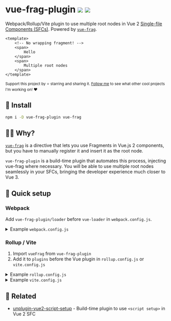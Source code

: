 # vue-frag-plugin <a href="https://npm.im/vue-frag-plugin"><img src="https://badgen.net/npm/v/vue-frag-plugin"></a> <!--<a href="https://npm.im/vue-frag-plugin"><img src="https://badgen.net/npm/dm/vue-frag-plugin"></a> --><a href="https://packagephobia.now.sh/result?p=vue-frag-plugin"><img src="https://packagephobia.now.sh/badge?p=vue-frag-plugin"></a>

Webpack/Rollup/Vite plugin to use multiple root nodes in Vue 2 [Single-file Components (SFCs)](https://vuejs.org/v2/guide/single-file-components.html). Powered by [`vue-frag`](https://github.com/privatenumber/vue-frag).


```vue
<template>
	<!-- No wrapping fragment! -->
    <span>
        Hello
    </span>
    <span>
        Multiple root nodes
    </span>
</template>
```

<sub>Support this project by ⭐️ starring and sharing it. [Follow me](https://github.com/privatenumber) to see what other cool projects I'm working on! ❤️</sub>

## 🚀 Install
```sh
npm i -D vue-frag-plugin vue-frag
```

## 🙋‍♂️ Why?
[`vue-frag`](https://github.com/privatenumber/vue-frag) is a directive that lets you use Fragments in Vue.js 2 components, but you have to manually register it and insert it as the root node.

`vue-frag-plugin` is a build-time plugin that automates this process, injecting vue-frag where necessary. You will be able to use multiple root nodes seamlessly in your SFCs, bringing the developer experience much closer to Vue 3.

## 🚦 Quick setup

### Webpack
Add `vue-frag-plugin/loader` before `vue-loader` in `webpack.config.js`.

<details>
  <summary>Example <code>webpack.config.js</code></summary>
  <br>

```diff
   module.exports = {
     ...,

     module: {
       rules: [
         ...,

         // Update the vue-loader rule to insert `vue-frag-plugin/loader` before it
         {
           test: /\.vue$/,
-          loader: 'vue-loader',
+          use: [
+            'vue-loader',
+            'vue-frag-plugin/loader'
+          ]
         }
       ]
     }
   }
```
</details>


### Rollup / Vite
1. Import `vueFrag` from `vue-frag-plugin`
2. Add it to `plugins` before the Vue plugin in `rollup.config.js` or `vite.config.js`

<details>
  <summary>Example <code>rollup.config.js</code></summary>
  <br>

```diff
  import { definePlugin } from 'rollup
  import vue from 'rollup-plugin-vue'
+ import { vueFrag } from 'vue-frag-plugin'

 export default definePlugin({
   ...,

   plugins: [
+    vueFrag(), // Important this goes before `vue()`
     vue()
   ],

   ...
 })
```
</details>

<details>
  <summary>Example <code>vite.config.js</code></summary>
  <br>

```diff
  import { definePlugin } from 'vite'
  import { createVuePlugin } from 'vite-plugin-vue2'
+ import { vueFrag } from 'vue-frag-plugin'

 export default definePlugin({
   ...,

   plugins: [
+    vueFrag(), // Important this goes before `createVuePlugin()`
     createVuePlugin()
   ],

   ...
 })
```
</details>

## 💞 Related
- [unplugin-vue2-script-setup](https://github.com/antfu/unplugin-vue2-script-setup) - Build-time plugin to use `<script setup>` in Vue 2 SFC
